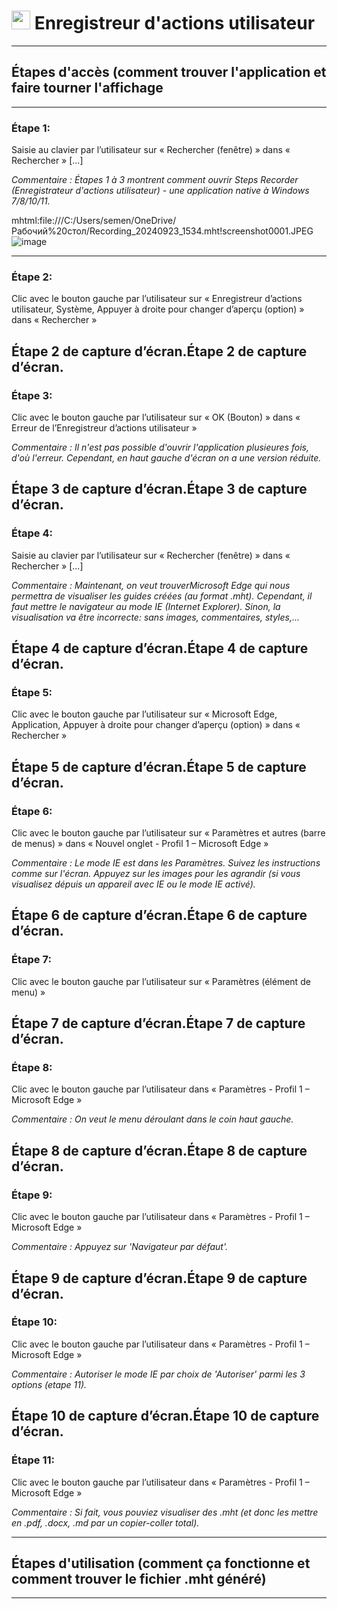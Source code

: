  <h1> <img src="https://static.wikia.nocookie.net/logopedia/images/c/c8/Steps_Recorder_2009.png/revision/latest?cb=20230101175525" width="30"> Enregistreur d'actions utilisateur</h1>

  
------------------------------------------------------------------------------------------------------------------

<h2>Étapes d'accès (comment trouver l'application et faire tourner l'affichage</h2>

------------------------------------------------------------------------------------------------------------------

<h3>Étape 1:</h3> Saisie au clavier par l’utilisateur sur « Rechercher (fenêtre) » dans « Rechercher » [...]

*Commentaire : Étapes 1 à 3 montrent comment ouvrir Steps Recorder (Enregistrateur d'actions utilisateur) - une application native à Windows 7/8/10/11.*

mhtml:file:///C:/Users/semen/OneDrive/Рабочий%20стол/Recording_20240923_1534.mht!screenshot0001.JPEG![image](https://github.com/user-attachments/assets/ae034a89-1232-4322-b72b-dbd245e4cdcc)


--------------------------------------------------------------------------------

<h3>Étape 2:</h3> Clic avec le bouton gauche par l’utilisateur sur « Enregistreur d’actions utilisateur, Système, Appuyer à droite pour changer d’aperçu (option) » dans « Rechercher »

Étape 2 de capture d’écran.Étape 2 de capture d’écran. 
--------------------------------------------------------------------------------

<h3>Étape 3:</h3> Clic avec le bouton gauche par l’utilisateur sur « OK (Bouton) » dans « Erreur de l’Enregistreur d’actions utilisateur »

*Commentaire : Il n'est pas possible d'ouvrir l'application plusieures fois, d'où l'erreur. Cependant, en haut gauche d'écran on a une version réduite.*

Étape 3 de capture d’écran.Étape 3 de capture d’écran. 
--------------------------------------------------------------------------------

<h3>Étape 4:</h3> Saisie au clavier par l’utilisateur sur « Rechercher (fenêtre) » dans « Rechercher » [...]

*Commentaire : Maintenant, on veut trouverMicrosoft Edge qui nous permettra de visualiser les guides créées (au format .mht). Cependant, il faut mettre le navigateur au mode IE (Internet Explorer). Sinon, la visualisation va être incorrecte: sans images, commentaires, styles,...*

Étape 4 de capture d’écran.Étape 4 de capture d’écran. 
--------------------------------------------------------------------------------

<h3>Étape 5:</h3> Clic avec le bouton gauche par l’utilisateur sur « Microsoft Edge, Application, Appuyer à droite pour changer d’aperçu (option) » dans « Rechercher »

Étape 5 de capture d’écran.Étape 5 de capture d’écran. 
-------------------------------------------------------------------------------- 

<h3>Étape 6:</h3> Clic avec le bouton gauche par l’utilisateur sur « Paramètres et autres (barre de menus) » dans « Nouvel onglet - Profil 1 – Microsoft​ Edge »

*Commentaire : Le mode IE est dans les Paramètres. Suivez les instructions comme sur l'écran. Appuyez sur les images pour les agrandir (si vous visualisez dépuis un appareil avec IE ou le mode IE activé).*

Étape 6 de capture d’écran.Étape 6 de capture d’écran. 
--------------------------------------------------------------------------------

<h3>Étape 7:</h3> Clic avec le bouton gauche par l’utilisateur sur « Paramètres (élément de menu) »

Étape 7 de capture d’écran.Étape 7 de capture d’écran. 
--------------------------------------------------------------------------------

<h3>Étape 8:</h3> Clic avec le bouton gauche par l’utilisateur dans « Paramètres - Profil 1 – Microsoft​ Edge »

*Commentaire : On veut le menu déroulant dans le coin haut gauche.*

Étape 8 de capture d’écran.Étape 8 de capture d’écran. 
--------------------------------------------------------------------------------

<h3>Étape 9:</h3> Clic avec le bouton gauche par l’utilisateur dans « Paramètres - Profil 1 – Microsoft​ Edge »

*Commentaire : Appuyez sur 'Navigateur par défaut'.*

Étape 9 de capture d’écran.Étape 9 de capture d’écran. 
-------------------------------------------------------------------------------- 

<h3>Étape 10:</h3> Clic avec le bouton gauche par l’utilisateur dans « Paramètres - Profil 1 – Microsoft​ Edge »

*Commentaire : Autoriser le mode IE par choix de 'Autoriser' parmi les 3 options (etape 11).*

Étape 10 de capture d’écran.Étape 10 de capture d’écran. 
--------------------------------------------------------------------------------

<h3>Étape 11:</h3> Clic avec le bouton gauche par l’utilisateur dans « Paramètres - Profil 1 – Microsoft​ Edge »

*Commentaire : Si fait, vous pouviez visualiser des .mht (et donc les mettre en .pdf, .docx, .md par un copier-coller total).*
  
------------------------------------------------------------------------------------------------------------------

<h2>Étapes d'utilisation (comment ça fonctionne et comment trouver le fichier .mht généré)</h2>

------------------------------------------------------------------------------------------------------------------

